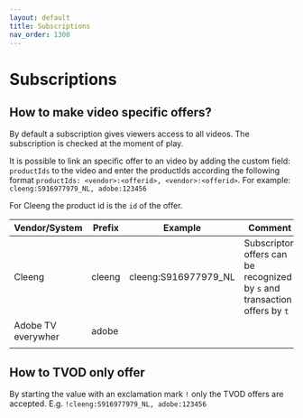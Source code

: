 ```yaml
---
layout: default
title: Subscriptions
nav_order: 1300
---
```


# Subscriptions

## How to make video specific offers?
By default a subscription gives viewers access to all videos. The subscription is checked at the moment of play. 

It is possible to link an specific offer to an video by adding the custom field: `productIds` to the video and enter the productIds according the following format `productIds: <vendor>:<offerid>, <vendor>:<offerid>`. For example: `cleeng:S916977979_NL, adobe:123456`

For Cleeng the product id is the `id` of the offer. 

| Vendor/System      | Prefix | Example              | Comment                                                                   |   |
|--------------------|--------|----------------------|---------------------------------------------------------------------------|---|
| Cleeng             | cleeng | cleeng:S916977979_NL | Subscripton offers can be recognized by `s` and transaction offers by `t` |   |
| Adobe TV everywher | adobe  |                      |                                                                           |   |
|                    |        |                      |                                                                           |   |



## How to TVOD only offer
By starting the value with an exclamation mark `!` only the TVOD offers are accepted. E.g. `!cleeng:S916977979_NL, adobe:123456`

